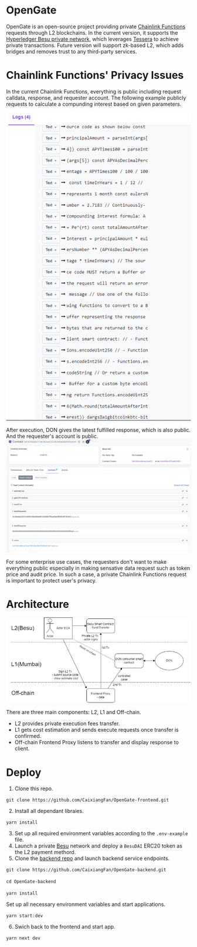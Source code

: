 # OpenGate
OpenGate is an open-source project providing private [Chainlink Functions](https://docs.chain.link/chainlink-functions) requests through L2 blockchains.
In the current version, it supports the [Hyperledger Besu private network](https://github.com/CaixiangFan/quorum-test-network), which leverages [Tessera](https://docs.tessera.consensys.net/) to achieve private transactions. Future version will support zk-based L2, which adds bridges and removes trust to any third-party services.

# Chainlink Functions' Privacy Issues

In the current Chainlink Functions, everything is public including request calldata, response, and requester account. The following example publicly requests to calculate a compunding interest based on given parameters. 

![RequestFunctionSource](https://github.com/CaixiangFan/OpenGate-frontend/blob/main/assets/calldata.png?raw=true)

After execution, DON gives the latest fulfilled response, which is also public. And the requester's account is public.
![Response](https://github.com/CaixiangFan/OpenGate-frontend/blob/main/assets/response.png?raw=true)

For some enterprise use cases, the requesters don't want to make everything public especially in making sensative data request such as token price and audit price. In such a case, a private Chainlink Functions request is important to protect user's privacy.
# Architecture
![OpenGate Architechture](https://github.com/CaixiangFan/OpenGate-frontend/blob/main/assets/opengate-arch.png?raw=true)

There are three main components: L2, L1 and Off-chain.

- L2 provides private execution fees transfer.
- L1 gets cost estimation and sends execute requests once transfer is confirmed.
- Off-chain Frontend Proxy listens to transfer and display response to client.

# Deploy

1. Clone this repo.
```
git clone https://github.com/CaixiangFan/OpenGate-frontend.git
```
2. Install all dependant libraies.
```
yarn install
```
3. Set up all required environment variables according to the `.env-example` file. 
4. Launch a private [Besu](https://github.com/CaixiangFan/quorum-test-network#quorum-dev-quickstart) network and deploy a `BesuDAI` ERC20 token as the L2 payment methord.
5. Clone the [backend repo](https://github.com/CaixiangFan/OpenGate-backend) and launch backend service endpoints.
```
git clone https://github.com/CaixiangFan/OpenGate-backend.git

cd OpenGate-backend

yarn install
```

Set up all necessary environment variables and start applications.

```
yarn start:dev
```

6. Swich back to the frontend and start app.
```
yarn next dev
```